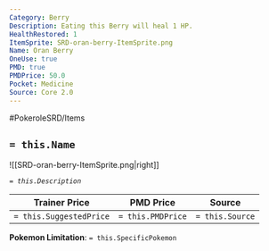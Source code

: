```yaml
---
Category: Berry
Description: Eating this Berry will heal 1 HP.
HealthRestored: 1
ItemSprite: SRD-oran-berry-ItemSprite.png
Name: Oran Berry
OneUse: true
PMD: true
PMDPrice: 50.0
Pocket: Medicine
Source: Core 2.0
---
```


#PokeroleSRD/Items

## `= this.Name`

![[SRD-oran-berry-ItemSprite.png|right]]

*`= this.Description`*

| Trainer Price           | PMD Price         | Source | 
| ----------------------- | ----------------- | ------ |
| `= this.SuggestedPrice` | `= this.PMDPrice` | `= this.Source`

**Pokemon Limitation**: `= this.SpecificPokemon`
